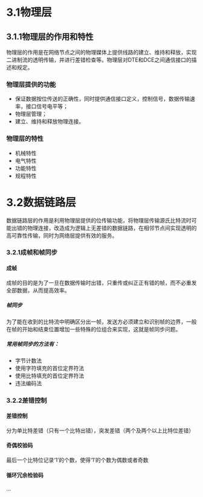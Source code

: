 # 3.1物理层

## 3.1.1物理层的作用和特性

物理层的作用是在网络节点之间的物理媒体上提供线路的建立、维持和释放，实现二进制流的透明传输，并进行差错检查等。物理层对DTE和DCE之间通信接口的描述和规定。

### 物理层提供的功能

* 保证数据按位传送的正确性，同时提供通信接口定义，控制信号，数据传输速率，接口信号电平等；
* 物理层管理；
* 建立、维持和释放物理连接。

### 物理层的特性

* 机械特性
* 电气特性
* 功能特性
* 规程特性

# 3.2数据链路层

数据链路层的作用是利用物理层提供的位传输功能，将物理层传输源氏比特流时可能出错的物理连接，改造成为逻辑上无差错的数据链路，在相邻节点间实现透明的高可靠性传输，同时为网络层提供有效的服务。

### 3.2.1成帧和帧同步

#### 成帧

成帧的目的是为了一旦在数据传输时出错，只重传或纠正正有错的帧，而不必重发全部数据，从而提高效率。

##### 帧同步

为了能在收到的比特流中明确区分出一帧，发送方必须建立和识别帧的边界，一般在帧的开始和结束位置增加一些特殊的位组合来实现，这就是帧同步问题。

##### 常用帧同步的方法有：

* 字节计数法
* 使用字符填充的首位定界符法
* 使用比特填充的首位定界符法
* 违法编码法

### 3.2.2差错控制

#### 差错控制

分为单比特差错（只有一个比特出错），突发差错（两个及两个以上比特位差错）

#### 奇偶校验码

最后一个比特位记录‘1’的个数，使得‘1’的个数为偶数或者奇数

#### 循环冗余检验码

...

